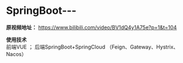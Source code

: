 # SpringBoot---

**原视频地址：**
  https://www.bilibili.com/video/BV1dQ4y1A75e?p=1&t=104
  
**使用技术**    
  前端VUE ； 
  后端SpringBoot+SpringCloud （Feign、Gateway、Hystrix、Nacos）
  

